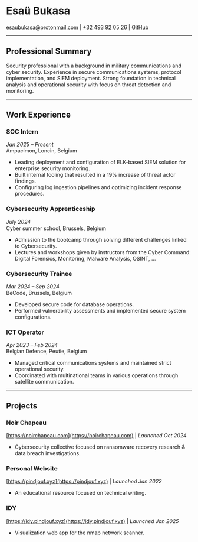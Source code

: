 # Esaü Bukasa

[esaubukasa@protonmail.com](mailto:esaubukasa@protonmail.com) | [+32 493 92 05 26](tel:+32493920526) | [GitHub](https://github.com/pindjouf)

---

## Professional Summary

Security professional with a background in military communications and cyber security. Experience in secure communications systems, protocol implementation, and SIEM deployment. Strong foundation in technical analysis and operational security with focus on threat detection and monitoring.

---

## Work Experience

### SOC Intern
*Jan 2025 – Present*  
Ampacimon, Loncin, Belgium
- Leading deployment and configuration of ELK-based SIEM solution for enterprise security monitoring.
- Built internal tooling that resulted in a 19% increase of threat actor findings.
- Configuring log ingestion pipelines and optimizing incident response procedures.

### Cybersecurity Apprenticeship
*July 2024*  
Cyber summer school, Brussels, Belgium
- Admission to the bootcamp through solving different challenges linked to Cybersecurity.
- Lectures and workshops given by instructors from the Cyber Command: Digital Forensics, Monitoring, Malware Analysis, OSINT, ...

### Cybersecurity Trainee
*Mar 2024 – Sep 2024*  
BeCode, Brussels, Belgium
- Developed secure code for database operations.
- Performed vulnerability assessments and implemented secure system configurations.

### ICT Operator
*Apr 2023 – Feb 2024*  
Belgian Defence, Peutie, Belgium
- Managed critical communications systems and maintained strict operational security.
- Coordinated with multinational teams in various operations through satellite communication.

---

## Projects

### Noir Chapeau
[https://noirchapeau.com](https://noirchapeau.com) | *Launched Oct 2024*
- Cybersecurity collective focused on ransomware recovery research & data breach investigations.

### Personal Website
[https://pindjouf.xyz](https://pindjouf.xyz) | *Launched Jan 2022*
- An educational resource focused on technical writing.

### IDY
[https://idy.pindjouf.xyz](https://idy.pindjouf.xyz) | *Launched Jan 2025*
- Visualization web app for the nmap network scanner.
